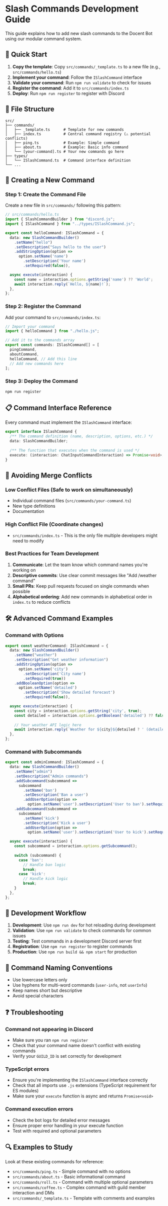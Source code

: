 # Slash Commands Development Guide

This guide explains how to add new slash commands to the Docent Bot using our modular command system.

## 🎯 Quick Start

1. **Copy the template**: Copy `src/commands/_template.ts` to a new file (e.g., `src/commands/hello.ts`)
2. **Implement your command**: Follow the `ISlashCommand` interface
3. **Validate your command**: Run `npm run validate` to check for issues
4. **Register the command**: Add it to `src/commands/index.ts`
5. **Deploy**: Run `npm run register` to register with Discord

## 📁 File Structure

```
src/
├── commands/
│   ├── _template.ts      # Template for new commands
│   ├── index.ts          # Central command registry (⚠️ potential conflicts)
│   ├── ping.ts           # Example: Simple command
│   ├── about.ts          # Example: Basic info command
│   └── [your-command].ts # Your new commands go here
├── types/
│   └── ISlashCommand.ts  # Command interface definition
└── ...
```

## 🔧 Creating a New Command

### Step 1: Create the Command File

Create a new file in `src/commands/` following this pattern:

```typescript
// src/commands/hello.ts
import { SlashCommandBuilder } from "discord.js";
import { ISlashCommand } from "../types/ISlashCommand.js";

export const helloCommand: ISlashCommand = {
  data: new SlashCommandBuilder()
    .setName("hello")
    .setDescription("Says hello to the user")
    .addStringOption(option =>
      option.setName('name')
        .setDescription('Your name')
        .setRequired(false)),

  async execute(interaction) {
    const name = interaction.options.getString('name') ?? 'World';
    await interaction.reply(`Hello, ${name}!`);
  },
};
```

### Step 2: Register the Command

Add your command to `src/commands/index.ts`:

```typescript
// Import your command
import { helloCommand } from "./hello.js";

// Add it to the commands array
export const commands: ISlashCommand[] = [
  pingCommand,
  aboutCommand,
  helloCommand, // Add this line
  // Add new commands here
];
```

### Step 3: Deploy the Command

```bash
npm run register
```

## 📋 Command Interface Reference

Every command must implement the `ISlashCommand` interface:

```typescript
export interface ISlashCommand {
  /** The command definition (name, description, options, etc.) */
  data: SlashCommandBuilder;
  
  /** The function that executes when the command is used */
  execute: (interaction: ChatInputCommandInteraction) => Promise<void>;
}
```

## 🔀 Avoiding Merge Conflicts

### Low Conflict Files (Safe to work on simultaneously)
- Individual command files (`src/commands/your-command.ts`)
- New type definitions
- Documentation

### High Conflict File (Coordinate changes)
- `src/commands/index.ts` - This is the only file multiple developers might need to modify

### Best Practices for Team Development

1. **Communicate**: Let the team know which command names you're working on
2. **Descriptive commits**: Use clear commit messages like "Add /weather command"
3. **Small PRs**: Keep pull requests focused on single commands when possible
4. **Alphabetical ordering**: Add new commands in alphabetical order in `index.ts` to reduce conflicts

## 🛠️ Advanced Command Examples

### Command with Options

```typescript
export const weatherCommand: ISlashCommand = {
  data: new SlashCommandBuilder()
    .setName("weather")
    .setDescription("Get weather information")
    .addStringOption(option =>
      option.setName('city')
        .setDescription('City name')
        .setRequired(true))
    .addBooleanOption(option =>
      option.setName('detailed')
        .setDescription('Show detailed forecast')
        .setRequired(false)),

  async execute(interaction) {
    const city = interaction.options.getString('city', true);
    const detailed = interaction.options.getBoolean('detailed') ?? false;
    
    // Your weather API logic here
    await interaction.reply(`Weather for ${city}${detailed ? ' (detailed)' : ''}`);
  },
};
```

### Command with Subcommands

```typescript
export const adminCommand: ISlashCommand = {
  data: new SlashCommandBuilder()
    .setName("admin")
    .setDescription("Admin commands")
    .addSubcommand(subcommand =>
      subcommand
        .setName('ban')
        .setDescription('Ban a user')
        .addUserOption(option => 
          option.setName('user').setDescription('User to ban').setRequired(true)))
    .addSubcommand(subcommand =>
      subcommand
        .setName('kick')
        .setDescription('Kick a user')
        .addUserOption(option => 
          option.setName('user').setDescription('User to kick').setRequired(true))),

  async execute(interaction) {
    const subcommand = interaction.options.getSubcommand();
    
    switch (subcommand) {
      case 'ban':
        // Handle ban logic
        break;
      case 'kick':
        // Handle kick logic
        break;
    }
  },
};
```

## 🚀 Development Workflow

1. **Development**: Use `npm run dev` for hot reloading during development
2. **Validation**: Use `npm run validate` to check commands for common issues
3. **Testing**: Test commands in a development Discord server first
4. **Registration**: Use `npm run register` to register commands
5. **Production**: Use `npm run build && npm start` for production

## 📝 Command Naming Conventions

- Use lowercase letters only
- Use hyphens for multi-word commands (`user-info`, not `userInfo`)
- Keep names short but descriptive
- Avoid special characters

## ❓ Troubleshooting

### Command not appearing in Discord
- Make sure you ran `npm run register`
- Check that your command name doesn't conflict with existing commands
- Verify your `GUILD_ID` is set correctly for development

### TypeScript errors
- Ensure you're implementing the `ISlashCommand` interface correctly
- Check that all imports use `.js` extensions (TypeScript requirement for ES modules)
- Make sure your `execute` function is async and returns `Promise<void>`

### Command execution errors
- Check the bot logs for detailed error messages
- Ensure proper error handling in your execute function
- Test with required and optional parameters

## 🔍 Examples to Study

Look at these existing commands for reference:
- `src/commands/ping.ts` - Simple command with no options
- `src/commands/about.ts` - Basic informational command
- `src/commands/roll.ts` - Command with multiple optional parameters
- `src/commands/coffee.ts` - Complex command with guild member interaction and DMs
- `src/commands/_template.ts` - Template with comments and examples